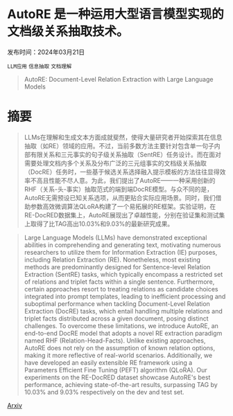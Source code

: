 # AutoRE 是一种运用大型语言模型实现的文档级关系抽取技术。

发布时间：2024年03月21日

`LLM应用` `信息抽取` `文档理解`

> AutoRE: Document-Level Relation Extraction with Large Language Models

# 摘要

> LLMs在理解和生成文本方面成就斐然，使得大量研究者开始探索其在信息抽取（如RE）领域的应用。不过，当前多数方法主要针对包含单一句子内部有限关系和三元事实的句子级关系抽取（SentRE）任务设计。而在面对需要处理文档内多个关系及分布广泛的三元组事实的文档级关系抽取（DocRE）任务时，一些基于候选关系选择融入提示模板的方法往往显得效率不高且性能不尽人意。为此，我们提出了AutoRE——一种采用创新的RHF（关系-头-事实）抽取范式的端到端DocRE模型。与众不同的是，AutoRE无需预设已知关系选项，从而更贴合实际应用场景。同时，我们借助参数高效微调算法QLoRA构建了一个易拓展的RE框架。实验证明，在RE-DocRED数据集上，AutoRE展现出了卓越性能，分别在验证集和测试集上取得了比TAG高出10.03%和9.03%的最新研究成果。

> Large Language Models (LLMs) have demonstrated exceptional abilities in comprehending and generating text, motivating numerous researchers to utilize them for Information Extraction (IE) purposes, including Relation Extraction (RE). Nonetheless, most existing methods are predominantly designed for Sentence-level Relation Extraction (SentRE) tasks, which typically encompass a restricted set of relations and triplet facts within a single sentence. Furthermore, certain approaches resort to treating relations as candidate choices integrated into prompt templates, leading to inefficient processing and suboptimal performance when tackling Document-Level Relation Extraction (DocRE) tasks, which entail handling multiple relations and triplet facts distributed across a given document, posing distinct challenges. To overcome these limitations, we introduce AutoRE, an end-to-end DocRE model that adopts a novel RE extraction paradigm named RHF (Relation-Head-Facts). Unlike existing approaches, AutoRE does not rely on the assumption of known relation options, making it more reflective of real-world scenarios. Additionally, we have developed an easily extensible RE framework using a Parameters Efficient Fine Tuning (PEFT) algorithm (QLoRA). Our experiments on the RE-DocRED dataset showcase AutoRE's best performance, achieving state-of-the-art results, surpassing TAG by 10.03% and 9.03% respectively on the dev and test set.

[Arxiv](https://arxiv.org/abs/2403.14888)